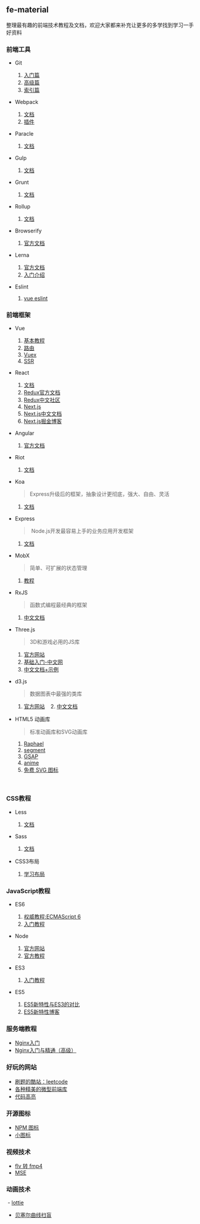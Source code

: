 ## fe-material

整理最有趣的前端技术教程及文档，欢迎大家都来补充让更多的多学找到学习一手好资料


### 前端工具

  - Git
    1. [入门篇](https://backlog.com/git-tutorial/cn/intro/intro1_1.html)
    2. [高级篇](https://backlog.com/git-tutorial/cn/stepup/stepup1_1.html)
    3. [索引篇](https://backlog.com/git-tutorial/cn/reference/)

  - Webpack
    1. [文档](https://doc.webpack-china.org/concepts/)
    2. [插件](https://doc.webpack-china.org/plugins/)

  - Paracle
    1. [文档](https://parceljs.org/)

  - Gulp
    1. [文档](https://www.gulpjs.com.cn/)

  - Grunt
    1. [文档](http://www.gruntjs.net/)

  - Rollup
    1. [文档](http://www.rollupjs.com/)

  - Browserify
    1. [官方文档](http://browserify.org/)

  - Lerna
    1. [官方文档](https://github.com/lerna/lerna)
    2. [入门介绍](https://www.jianshu.com/p/63ec67445b0f)
  
  - Eslint
    1. [vue eslint](https://mysticatea.github.io/vue-eslint-demo/)
### 前端框架

  - Vue
    1. [基本教程](https://cn.vuejs.org/)
    2. [路由](https://router.vuejs.org/)
    3. [Vuex](https://vuex.vuejs.org/)
    4. [SSR](https://ssr.vuejs.org/)

  - React
    1. [文档](https://doc.react-china.org/)
    2. [Redux官方文档](http://cn.redux.js.org/)
    3. [Redux中文社区](http://www.redux.org.cn/)
    4. [Next.js](https://zeit.co/blog/next4)
    5. [Next.js中文文档](http://react-china.org/t/next-js/12525)
    6. [Next.js掘金博客](https://juejin.im/entry/59791d8f6fb9a03c391b557e)

  - Angular
    1. [官方文档](https://angular.cn/)

  - Riot
    1. [文档](http://riotjs.com/v2/zh/)

  - Koa

    > Express升级后的框架，抽象设计更彻底，强大、自由、灵活

    1. [文档](https://koa.bootcss.com/)

  - Express

    >  Node.js开发最容易上手的业务应用开发框架

    1. [文档](http://expressjs.com/zh-cn/)

  - MobX
    > 简单、可扩展的状态管理
    1. [教程](http://cn.mobx.js.org/)

  - RxJS
    > 函数式编程最经典的框架
    1. [中文文档](http://cn.rx.js.org/)

  - Three.js
    > 3D和游戏必用的JS库
    1. [官方网站](https://threejs.org/)
    2. [基础入门-中文网](http://www.hewebgl.com/article/articledir/1)
    3. [中文文档+示例](https://teakki.com/p/58a3ef1bf0d40775548c908f)

  - d3.js
    > 数据图表中最强的类库
    1. [官方网站](https://d3js.org/)
    2. [中文文档](https://github.com/xswei/d3js_doc)

  - HTML5 动画库
    > 标准动画库和SVG动画库
    1. [Raphael](http://dmitrybaranovskiy.github.io/raphael/)
    2. [segment](http://lmgonzalves.github.io/segment/)
    3. [GSAP](https://greensock.com/gsap)
    4. [anime](http://animejs.com/)
    5. [免费 SVG 图标](https://icomoon.io)

    
### CSS教程

  - Less
    1. [文档](http://less.bootcss.com/)

  - Sass
    1. [文档](http://sass.bootcss.com/docs/sass-reference/)

  - CSS3布局
    1. [学习布局](http://zh.learnlayout.com/)

### JavaScript教程

  - ES6
    1. [权威教程:ECMAScript 6](http://es6-features.org/#Constants)
    2. [入门教程](http://es6.ruanyifeng.com/)

  - Node
    1. [官方网站](http://nodejs.cn/)
    2. [官方教程](http://nodejs.cn/api/)

  - ES3
    1. [入门教程](http://www.runoob.com/js/js-tutorial.html)

  - ES5
    1. [ES5新特性与ES3的对比](http://www.hahack.com/wiki/javascript-es5.html#es5-%E7%9A%84%E6%96%B0%E7%89%B9%E6%80%A7)
    2. [ES5新特性博客](http://pij.robinqu.me/JavaScript_Core/ECMAScript/es5.html)


### 服务端教程

  - [Nginx入门](http://cnt1992.xyz/2016/03/18/simple-intro-to-nginx/)
  - [Nginx入门与精通（高级）](http://tengine.taobao.org/book/#)

### 好玩的网站

  - [刷题的酷站：leetcode](https://leetcode.com/)
  - [各种精美的微型前端库](http://microjs.com/)
  - [代码高亮](https://c7sky.com/syntax-highlighting-with-prismjs.html)

### 开源图标

  - [NPM 图标](https://nodei.co/)
  - [小图标](https://shields.io/)

### 视频技术

  - [ flv 转 fmp4 ](https://blog.csdn.net/g332065255/article/details/71158863)
  - [ MSE ](https://www.w3.org/TR/media-source/)
 
### 动画技术

  - [lottie](http://airbnb.io/lottie/)
  - [贝塞尔曲线扫盲](http://www.html-js.com/article/1628)
